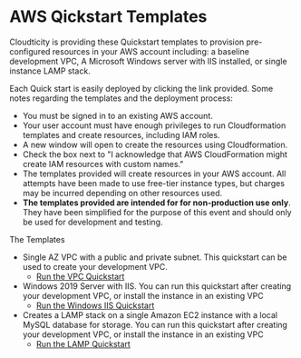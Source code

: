 # AWS Qickstart Templates

Cloudticity is providing these Quickstart templates to provision pre-configured resources in your AWS account including: a baseline development VPC, A Microsoft Windows server with IIS installed, or single instance LAMP stack.  

Each Quick start is easily deployed by clicking the link provided. Some notes regarding the templates and the deployment process:
  * You must be signed in to an existing AWS account.
  * Your user account must have enough privileges to run Cloudformation templates and create resources, including IAM roles.
  * A new window will open to create the resources using Cloudformation.
  * Check the box next to "I acknowledge that AWS CloudFormation might create IAM resources with custom names."
  * The templates provided will create resources in your AWS account. All attempts have been made to use free-tier instance types, but charges may be incurred depending on other resources used.
  * **The templates provided are intended for for non-production use only**.  They have been simplified for the purpose of this event and should only be used for development and testing.

  The Templates

   * Single AZ VPC with a public and private subnet.  This quickstart can be used to create your development VPC.
     * [Run the VPC Quickstart](https://us-east-1.console.aws.amazon.com/cloudformation/home?region=us-east-1#/stacks/create/review?templateURL=https://s3.amazonaws.com/cloudticity-connectathon-public/create_new_vpc.yaml)
  * Windows 2019 Server with IIS. You can run this quickstart after creating your development VPC, or install the instance  in an existing VPC 
     * [Run the Windows IIS Quickstart](https://us-east-1.console.aws.amazon.com/cloudformation/home?region=us-east-1#/stacks/create/review?templateURL=https://s3.amazonaws.com/cloudticity-connectathon-public/create_windows_in_existing_vpc.yaml)
 * Creates a LAMP stack on a single Amazon EC2 instance with a local MySQL database for storage.  You can run this quickstart after creating your development VPC, or install the instance  in an existing VPC 
     * [Run the LAMP Quickstart](https://us-east-1.console.aws.amazon.com/cloudformation/home?region=us-east-1#/stacks/create/review?templateURL=https://s3.amazonaws.com/cloudticity-connectathon-public/create_linux_in_existing_vpc.yaml)

